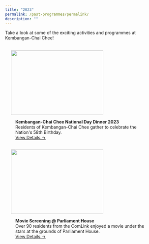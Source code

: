 ```yaml
---
title: "2023"
permalink: /past-programmes/permalink/
description: ""
---
```

Take a look at some of the exciting activities and programmes at Kembangan-Chai Chee!

<ul style="display: grid; grid-template-columns: repeat(auto-fit, minmax(228px, 1fr)); gap: 1rem; margin: 2rem 2vw; padding: 0; list-style-type: none;"> 
	
<div style="position: relative; display: inline; height: 100%;  overflow: hidden; text-decoration: none;">
	<div style="width:300px;height:auto;"><img style="height:210px;width:300px;" src="/images/Past%20Programmes/2023/K%20CC%20NDD%202023/k-cc%20ndd%202023%20-%201.png"></div><div style="position: relative; display: flex; align-items: center; gap: 2em; padding: 1em 1em 0;"></div><p style="padding: 0 1em 1em;margin: 0; overflow: hidden;"><b>Kembangan-Chai Chee National Day Dinner 2023</b>
	<br>Residents of Kembangan-Chai Chee gather to celebrate the Nation's 58th Birthday.<br> <a href="/past-programmes/2023/ndd2023/">View Details -&gt;</a> </p> </div>

<div style="position: relative; display: inline; height: 100%;  overflow: hidden; text-decoration: none;">
	<div style="width:300px;height:auto;"><img style="height:210px;width:300px;" src="/images/Past%20Programmes/2023/Movie%20Screening%20(PH)/imgm0803.JPG"></div><div style="position: relative; display: flex; align-items: center; gap: 2em; padding: 1em 1em 0;"></div><p style="padding: 0 1em 1em;margin: 0; overflow: hidden;">
	<b>Movie Screening @ Parliament House</b>
	<br>Over 90 residents from the ComLink enjoyed a movie under the stars at the grounds of Parliament House. <br> <a href="/past-programmes/moviescreeningph/">View Details -&gt;</a> </p> </div></ul>